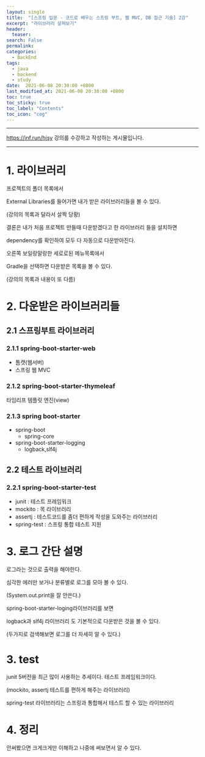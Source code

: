 ```yaml
---
layout: single
title:  "[스프링 입문 - 코드로 배우는 스프링 부트, 웹 MVC, DB 접근 기술] 2강"
excerpt: "라이브러리 살펴보기"
header:
  teaser: 
search: False
permalink:
categories: 
  - BackEnd
tags:
  - java
  - backend
  - study
date:  2021-06-08 20:30:00 +0800
last_modified_at: 2021-06-08 20:30:00 +0800
toc: true
toc_sticky: true
toc_label: "Contents"
toc_icon: "cog"
---
```

---

https://inf.run/hisy 강의를 수강하고 작성하는 게시물입니다.

---
# 1. 라이브러리

프로젝트의 폴더 목록에서

External Libraries를 들어가면 내가 받은 라이브러리들을 볼 수 있다.

(강의의 목록과 달라서 살짝 당황)

결론은 내가 처음 프로젝트 만들때 다운받겠다고 한 라이브러리 들을 설치하면

dependency를 확인하여 모두 다 자동으로 다운받아진다.

오른쪽 보일랑말랑한 세로로된 메뉴목록에서

Gradle을 선택하면 다운받은 목록을 볼 수 있다.

(강의의 목록과 내용이 또 다름)

# 2. 다운받은 라이브러리들

## 2.1 스프링부트 라이브러리

### 2.1.1 spring-boot-starter-web

- 톰캣(웹서버)
- 스프링 웹 MVC 

### 2.1.2 spring-boot-starter-thymeleaf

타임리프 템플릿 엔진(view)

### 2.1.3 spring boot-starter

- spring-boot
  - spring-core
- spring-boot-starter-logging
  - logback,slf4j

## 2.2 테스트 라이브러리

### 2.2.1 spring-boot-starter-test

- junit : 테스트 프레임워크
- mockito : 목 라이브러리
- assertj : 테스트코드를 좀더 편하게 작성을 도와주는 라이브러리
- spring-test : 스프링 통합 테스트 지원

# 3. 로그 간단 설명

로그라는 것으로 출력을 해야한다.

심각한 에러만 보거나 분류별로 로그를 모아 볼 수 있다.

(System.out.print을 잘 안쓴다.)

spring-boot-starter-loging라이브러리를 보면

logback과 slf4j 라이브러리 도 기본적으로 다운받은 것을 볼 수 있다.

(두가지로 검색해보면 로그를 더 자세히 알 수 있다.)

# 3. test

junit 5버전을 최근 많이 사용하는 추세이다. 테스트 프레임워크이다.

(mockito, assertj 테스트를 편하게 해주는 라이브러리)

spring-test 라이브러리는 스프링과 통합해서 테스트 할 수 있는 라이브러리

# 4. 정리

안써봤으면 크게크게만 이해하고 나중에 써보면서 알 수 있다.